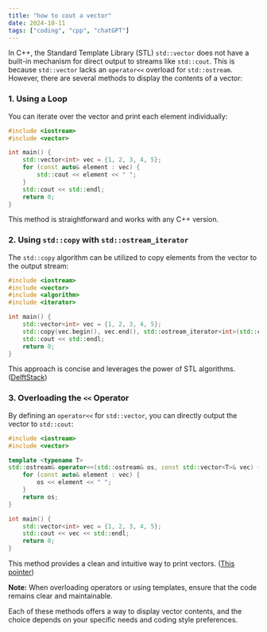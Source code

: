```yaml
---
title: "how to cout a vector"
date: 2024-10-11
tags: ["coding", "cpp", "chatGPT"]
---
```


In C++, the Standard Template Library (STL) `std::vector` does not have a built-in mechanism for direct output to streams like `std::cout`. This is because `std::vector` lacks an `operator<<` overload for `std::ostream`. However, there are several methods to display the contents of a vector:

### 1. Using a Loop

You can iterate over the vector and print each element individually:

```cpp
#include <iostream>
#include <vector>

int main() {
    std::vector<int> vec = {1, 2, 3, 4, 5};
    for (const auto& element : vec) {
        std::cout << element << " ";
    }
    std::cout << std::endl;
    return 0;
}
```

This method is straightforward and works with any C++ version.

### 2. Using `std::copy` with `std::ostream_iterator`

The `std::copy` algorithm can be utilized to copy elements from the vector to the output stream:

```cpp
#include <iostream>
#include <vector>
#include <algorithm>
#include <iterator>

int main() {
    std::vector<int> vec = {1, 2, 3, 4, 5};
    std::copy(vec.begin(), vec.end(), std::ostream_iterator<int>(std::cout, " "));
    std::cout << std::endl;
    return 0;
}
```

This approach is concise and leverages the power of STL algorithms. ([DelftStack](https://www.delftstack.com/howto/cpp/how-to-print-the-contents-of-vector-in-cpp/))

### 3. Overloading the `<<` Operator

By defining an `operator<<` for `std::vector`, you can directly output the vector to `std::cout`:

```cpp
#include <iostream>
#include <vector>

template <typename T>
std::ostream& operator<<(std::ostream& os, const std::vector<T>& vec) {
    for (const auto& element : vec) {
        os << element << " ";
    }
    return os;
}

int main() {
    std::vector<int> vec = {1, 2, 3, 4, 5};
    std::cout << vec << std::endl;
    return 0;
}
```

This method provides a clean and intuitive way to print vectors. ([This pointer](https://thispointer.com/how-to-cout-a-vector-in-c/))

**Note:** When overloading operators or using templates, ensure that the code remains clear and maintainable.

Each of these methods offers a way to display vector contents, and the choice depends on your specific needs and coding style preferences.
